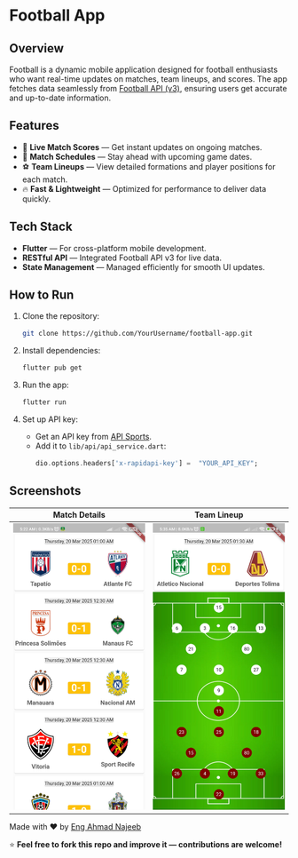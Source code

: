 # Football App

## Overview
Football is a dynamic mobile application designed for football enthusiasts who want real-time updates on matches, team lineups, and scores. The app fetches data seamlessly from [Football API (v3)](https://v3.football.api-sports.io), ensuring users get accurate and up-to-date information.

## Features
- 🏅 **Live Match Scores** — Get instant updates on ongoing matches.
- 📅 **Match Schedules** — Stay ahead with upcoming game dates.
- ⚽ **Team Lineups** — View detailed formations and player positions for each match.
- 🔥 **Fast & Lightweight** — Optimized for performance to deliver data quickly.

## Tech Stack
- **Flutter** — For cross-platform mobile development.
- **RESTful API** — Integrated Football API v3 for live data.
- **State Management** — Managed efficiently for smooth UI updates.

## How to Run
1. Clone the repository:
    ```bash
    git clone https://github.com/YourUsername/football-app.git
    ```

2. Install dependencies:
    ```bash
    flutter pub get
    ```

3. Run the app:
    ```bash
    flutter run
    ```

4. Set up API key:
    - Get an API key from [API Sports](https://www.api-football.com/).
    - Add it to `lib/api/api_service.dart`:
      ```dart
      dio.options.headers['x-rapidapi-key'] =  "YOUR_API_KEY";
      ```

## Screenshots
| Match Details | Team Lineup |
| ------------- | ----------- |
| ![Match Details](https://github.com/EngAhmadNajeeb/football_flutter/blob/main/assets/images/screenshot1.jpg?raw=true) | ![Team Lineup](https://github.com/EngAhmadNajeeb/football_flutter/blob/main/assets/images/screenshot2.jpg?raw=true) 


Made with ❤️ by [Eng Ahmad Najeeb](https://github.com/EngAhmadNajeeb)


⭐ **Feel free to fork this repo and improve it — contributions are welcome!**

